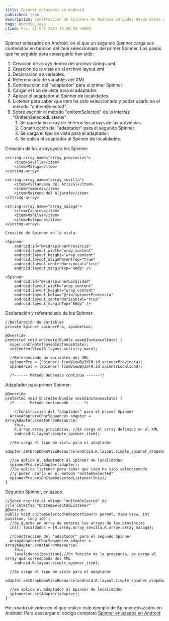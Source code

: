 ```yaml
---
title: Spinner enlazados en Android
published: true
description: Construcción de Spinners en Android cargados desde datos en formato XML y segundo Spinner en función de los seleccionado en el primero
tags: Android,Java
ctime: Fri, 31 Oct 2014 16:09:58 +0000
---
```


Spinner enlazados en Android, en el que un segundo Spinner carga sus contenidos en función del ítem seleccionado del primer Spinner. Los pasos que he seguido para conseguirlo han sido:

1.  Creación de arrays dentro del archivo strings.xml.
2.  Creación de la vista en el archivo layout.xml
3.  Declaración de variables.
4.  Referenciado de variables del XML.
5.  Construcción del "adaptador" para el primer Spinner.
6.  Cargar el tipo de vista para el adaptador.
7.  Aplicar el adaptador al Spinner de localidades.
8.  Listener para saber que item ha sido seleccionado y poder usarlo en el método "onItemSelected".
9.  Sobre escribir el método "onItemSelected" de la interfaz "OnItemSelectedListener".
    1.  Se guarda en array de enteros los arrays de las provincias.
    2.  Construcción del "adaptador" para el segundo Spinner.
    3.  Se carga el tipo de vista para el adaptador.
    4.  Se aplica el adaptador al Spinner de localidades.

Creación de los arrays para los Spinner:

```
<string-array name="array_provincias">
    <item>Sevilla</item>
    <item>Málaga</item>
</string-array>

<string-array name="array_sevilla">
    <item>Villanueva del Ariscal</item>
    <item>Tomares</item>
    <item>Mairena del Aljarafe</item>
</string-array>

<string-array name="array_malaga">
    <item>Casares</item>
    <item>Manilva</item>
    <item>Estepona</item>
</string-array>

Creación de Spinner en la vista:

<Spinner
    android:id="@+id/spinnerProvincia"
    android:layout_width="wrap_content"
    android:layout_height="wrap_content"
    android:layout_alignParentTop="true"
    android:layout_centerHorizontal="true"
    android:layout_marginTop="40dp" />

<Spinner
    android:id="@+id/spinnerLocalidad"
    android:layout_width="wrap_content"
    android:layout_height="wrap_content"
    android:layout_below="@+id/spinnerProvincia"
    android:layout_centerHorizontal="true"
    android:layout_marginTop="66dp" />
```

Declaración y referenciado de los Spinner:

```
//Declaración de variables
private Spinner spinnerPro, spinnerLoc;

@Override
protected void onCreate(Bundle savedInstanceState) {
  super.onCreate(savedInstanceState);
  setContentView(R.layout.activity_main);
  
  //Referenciado de variables del XML
  spinnerPro = (Spinner) findViewById(R.id.spinnerProvincia);
  spinnerLoc = (Spinner) findViewById(R.id.spinnerLocalidad);

  /*------ Método OnCreate continua ------*/
```

Adaptador para primer Spinner:

```
@Override
protected void onCreate(Bundle savedInstanceState) {
  /*------ Método continuado ------*/

    //Construcción del "adaptador" para el primer Spinner
  ArrayAdapter<CharSequence> adapter = ArrayAdapter.createFromResource(
    this, 
    R.array.array_provincias, //Se carga el array definido en el XML
    android.R.layout.simple_spinner_item);
  
  //Se carga el tipo de vista para el adaptador
  adapter.setDropDownViewResource(android.R.layout.simple_spinner_dropdown_item);
  
  //Se aplica el adaptador al Spinner de localidades
  spinnerPro.setAdapter(adapter);
  //Se aplica listener para saber que item ha sido seleccionado
  //y poder usarlo en el método "onItemSelected"
  spinnerPro.setOnItemSelectedListener(this);
}
```

Segundo Spinner, enlazado:

```
//Sobre escrito el método "onItemSelected" de
//la interfaz "OnItemSelectedListener"
@Override
public void onItemSelected(AdapterView<?> parent, View view, int position, long id) {
  //Se guarda en array de enteros los arrays de las provincias
  int[] localdades = {R.array.array_sevilla,R.array.array_malaga};
  
  //Construcción del "adaptador" para el segundo Spinner
  ArrayAdapter<CharSequence> adapter = ArrayAdapter.createFromResource(
    this,
    localidades[position],//En función de la provincia, se carga el array que corresponda del XML
    android.R.layout.simple_spinner_item);
  
  //Se carga el tipo de vista para el adaptador
  adapter.setDropDownViewResource(android.R.layout.simple_spinner_dropdown_item);
  
  //Se aplica el adaptador al Spinner de localidades
  spinnerLoc.setAdapter(adapter); 
}
```

He creado un vídeo en el que realizo este ejemplo de Spinner enlazados en Android: Para descargar el código completo [Spinner enlazados en Android](https://drive.google.com/open?id=0BzQS5pOyF_HjSElVSTZuZlEzR00 "Spinner enlazadosen Android")